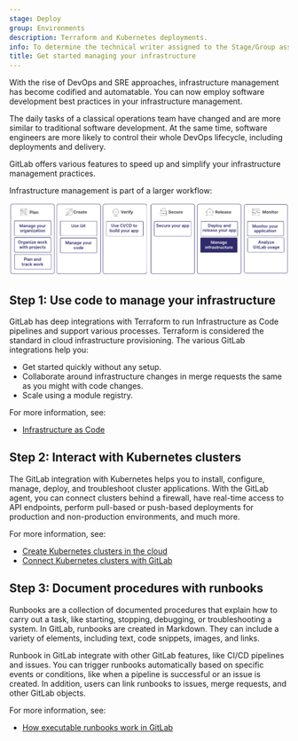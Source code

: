 ```yaml
---
stage: Deploy
group: Environments
description: Terraform and Kubernetes deployments.
info: To determine the technical writer assigned to the Stage/Group associated with this page, see https://handbook.gitlab.com/handbook/product/ux/technical-writing/#assignments
title: Get started managing your infrastructure
---
```


With the rise of DevOps and SRE approaches, infrastructure management has become
codified and automatable. You can now employ software development best practices
in your infrastructure management.

The daily tasks of a classical operations team
have changed and are more similar to traditional software development. At the same time, software engineers
are more likely to control their whole DevOps lifecycle, including deployments and delivery.

GitLab offers various features to speed up and simplify your infrastructure management practices.

Infrastructure management is part of a larger workflow:

![Workflow](img/get_started_managing_infrastructure_v16_11.png)

## Step 1: Use code to manage your infrastructure

GitLab has deep integrations with Terraform to run Infrastructure as Code pipelines
and support various processes. Terraform is considered the standard in cloud infrastructure provisioning.
The various GitLab integrations help you:

- Get started quickly without any setup.
- Collaborate around infrastructure changes in merge requests the same as you might
  with code changes.
- Scale using a module registry.

For more information, see:

- [Infrastructure as Code](../infrastructure/iac/index.md)

## Step 2: Interact with Kubernetes clusters

The GitLab integration with Kubernetes helps you to install, configure, manage, deploy, and troubleshoot
cluster applications. With the GitLab agent, you can connect clusters behind a firewall,
have real-time access to API endpoints, perform pull-based or push-based deployments for production
and non-production environments, and much more.

For more information, see:

- [Create Kubernetes clusters in the cloud](../clusters/create/_index.md)
- [Connect Kubernetes clusters with GitLab](../clusters/agent/_index.md)

## Step 3: Document procedures with runbooks

Runbooks are a collection of documented procedures that explain how to carry out a task,
like starting, stopping, debugging, or troubleshooting a system. In GitLab, runbooks are created
in Markdown. They can include a variety of elements, including text, code snippets, images, and links.

Runbook in GitLab integrate with other GitLab features, like CI/CD pipelines and issues.
You can trigger runbooks automatically based on specific events or conditions, like
when a pipeline is successful or an issue is created. In addition, users can link runbooks
to issues, merge requests, and other GitLab objects.

For more information, see:

- [How executable runbooks work in GitLab](../project/clusters/runbooks/index.md)
